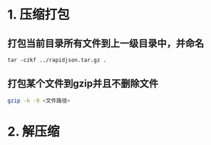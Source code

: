 # 1. 压缩打包

## 打包当前目录所有文件到上一级目录中，并命名

``` shell
tar -czkf ../rapidjson.tar.gz .
```

## 打包某个文件到gzip并且不删除文件

``` bash
gzip -k -9 <文件路径>
```

# 2. 解压缩